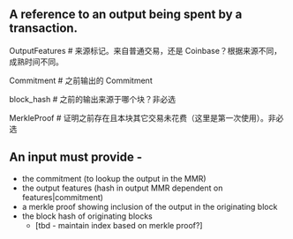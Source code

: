 ## A reference to an output being spent by a transaction.

OutputFeatures \# 来源标记。来自普通交易，还是 Coinbase？根据来源不同，成熟时间不同。

Commitment \# 之前输出的 Commitment

block\_hash \# 之前的输出来源于哪个块？非必选

MerkleProof \# 证明之前存在且本块其它交易未花费（这里是第一次使用）。非必选

## An input must provide -

* the commitment \(to lookup the output in the MMR\)
* the output features \(hash in output MMR dependent on features\|commitment\)
* a merkle proof showing inclusion of the output in the originating block
* the block hash of originating blocks
  * \[tbd - maintain index based on merkle proof?\]



